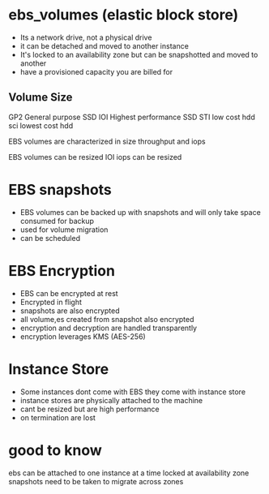 # ebs_volumes (elastic block store)
* Its a network drive, not a physical drive
* it can be detached and moved to another instance
* It's locked to an availability zone but can be snapshotted and moved to another
* have a provisioned capacity you are billed for

## Volume Size
GP2 General purpose SSD
IOI Highest performance SSD
STI low cost hdd
sci lowest cost hdd

EBS volumes are characterized in size throughput and iops

EBS volumes can be resized
IOI iops can be resized

# EBS snapshots
* EBS volumes can be backed up with snapshots and will only take space consumed for backup
* used for volume migration
* can be scheduled

# EBS Encryption
* EBS can be encrypted at rest
* Encrypted in flight
* snapshots are also encrypted
* all volume,es created from snapshot also encrypted
* encryption and decryption are handled transparently
* encryption leverages KMS (AES-256)

# Instance Store
* Some instances dont come with EBS they come with instance store
* instance stores are physically attached to the machine
* cant be resized but are high performance
* on termination are lost

# good to know
ebs can be attached to one instance at a time
locked at availability zone
snapshots need to be taken to migrate across zones

